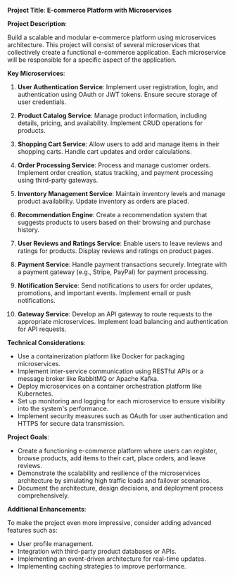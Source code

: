 **Project Title**: **E-commerce Platform with Microservices**

**Project Description**:

Build a scalable and modular e-commerce platform using microservices architecture. This project will consist of several microservices that collectively create a functional e-commerce application. Each microservice will be responsible for a specific aspect of the application.

**Key Microservices**:

1. **User Authentication Service**: Implement user registration, login, and authentication using OAuth or JWT tokens. Ensure secure storage of user credentials.

2. **Product Catalog Service**: Manage product information, including details, pricing, and availability. Implement CRUD operations for products.

3. **Shopping Cart Service**: Allow users to add and manage items in their shopping carts. Handle cart updates and order calculations.

4. **Order Processing Service**: Process and manage customer orders. Implement order creation, status tracking, and payment processing using third-party gateways.

5. **Inventory Management Service**: Maintain inventory levels and manage product availability. Update inventory as orders are placed.

6. **Recommendation Engine**: Create a recommendation system that suggests products to users based on their browsing and purchase history.

7. **User Reviews and Ratings Service**: Enable users to leave reviews and ratings for products. Display reviews and ratings on product pages.

8. **Payment Service**: Handle payment transactions securely. Integrate with a payment gateway (e.g., Stripe, PayPal) for payment processing.

9. **Notification Service**: Send notifications to users for order updates, promotions, and important events. Implement email or push notifications.

10. **Gateway Service**: Develop an API gateway to route requests to the appropriate microservices. Implement load balancing and authentication for API requests.

**Technical Considerations**:

- Use a containerization platform like Docker for packaging microservices.
- Implement inter-service communication using RESTful APIs or a message broker like RabbitMQ or Apache Kafka.
- Deploy microservices on a container orchestration platform like Kubernetes.
- Set up monitoring and logging for each microservice to ensure visibility into the system's performance.
- Implement security measures such as OAuth for user authentication and HTTPS for secure data transmission.

**Project Goals**:

- Create a functioning e-commerce platform where users can register, browse products, add items to their cart, place orders, and leave reviews.
- Demonstrate the scalability and resilience of the microservices architecture by simulating high traffic loads and failover scenarios.
- Document the architecture, design decisions, and deployment process comprehensively.

**Additional Enhancements**:

To make the project even more impressive, consider adding advanced features such as:

- User profile management.
- Integration with third-party product databases or APIs.
- Implementing an event-driven architecture for real-time updates.
- Implementing caching strategies to improve performance.
